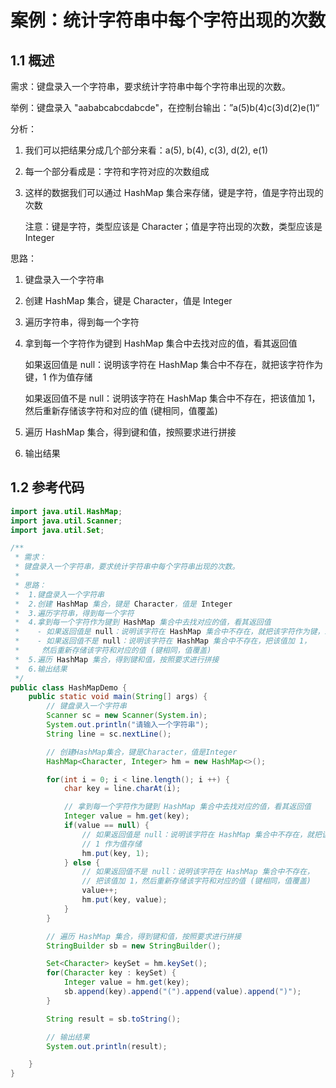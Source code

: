 # 案例：统计字符串中每个字符出现的次数

## 1.1 概述

需求：键盘录入一个字符串，要求统计字符串中每个字符串出现的次数。

举例：键盘录入 "aababcabcdabcde"，在控制台输出：”a(5)b(4)c(3)d(2)e(1)“

分析：

1. 我们可以把结果分成几个部分来看：a(5), b(4), c(3), d(2), e(1)

2. 每一个部分看成是：字符和字符对应的次数组成

3. 这样的数据我们可以通过 HashMap 集合来存储，键是字符，值是字符出现的次数

   注意：键是字符，类型应该是 Character；值是字符出现的次数，类型应该是 Integer

思路：

1. 键盘录入一个字符串

2. 创建 HashMap 集合，键是 Character，值是 Integer

3. 遍历字符串，得到每一个字符

4. 拿到每一个字符作为键到 HashMap 集合中去找对应的值，看其返回值

   如果返回值是 null：说明该字符在 HashMap 集合中不存在，就把该字符作为键，1 作为值存储

   如果返回值不是 null：说明该字符在 HashMap 集合中不存在，把该值加 1，然后重新存储该字符和对应的值 (键相同，值覆盖)

5. 遍历 HashMap 集合，得到键和值，按照要求进行拼接

6. 输出结果

## 1.2 参考代码

```java
import java.util.HashMap;
import java.util.Scanner;
import java.util.Set;

/**
 * 需求：
 * 键盘录入一个字符串，要求统计字符串中每个字符串出现的次数。
 *
 * 思路：
 *  1.键盘录入一个字符串
 *  2.创建 HashMap 集合，键是 Character，值是 Integer
 *  3.遍历字符串，得到每一个字符
 *  4.拿到每一个字符作为键到 HashMap 集合中去找对应的值，看其返回值
 *    - 如果返回值是 null：说明该字符在 HashMap 集合中不存在，就把该字符作为键，1 作为值存储
 *    - 如果返回值不是 null：说明该字符在 HashMap 集合中不存在，把该值加 1，
 *     然后重新存储该字符和对应的值 (键相同，值覆盖)
 *  5.遍历 HashMap 集合，得到键和值，按照要求进行拼接
 *  6.输出结果
 */
public class HashMapDemo {
    public static void main(String[] args) {
        // 键盘录入一个字符串
        Scanner sc = new Scanner(System.in);
        System.out.println("请输入一个字符串");
        String line = sc.nextLine();

        // 创建HashMap集合，键是Character，值是Integer
        HashMap<Character, Integer> hm = new HashMap<>();

        for(int i = 0; i < line.length(); i ++) {
            char key = line.charAt(i);

            // 拿到每一个字符作为键到 HashMap 集合中去找对应的值，看其返回值
            Integer value = hm.get(key);
            if(value == null) {
                // 如果返回值是 null：说明该字符在 HashMap 集合中不存在，就把该字符作为键，
                // 1 作为值存储
                hm.put(key, 1);
            } else {
                // 如果返回值不是 null：说明该字符在 HashMap 集合中不存在，
                // 把该值加 1，然后重新存储该字符和对应的值 (键相同，值覆盖)
                value++;
                hm.put(key, value);
            }
        }

        // 遍历 HashMap 集合，得到键和值，按照要求进行拼接
        StringBuilder sb = new StringBuilder();

        Set<Character> keySet = hm.keySet();
        for(Character key : keySet) {
            Integer value = hm.get(key);
            sb.append(key).append("(").append(value).append(")");
        }

        String result = sb.toString();

        // 输出结果
        System.out.println(result);

    }
}
```

